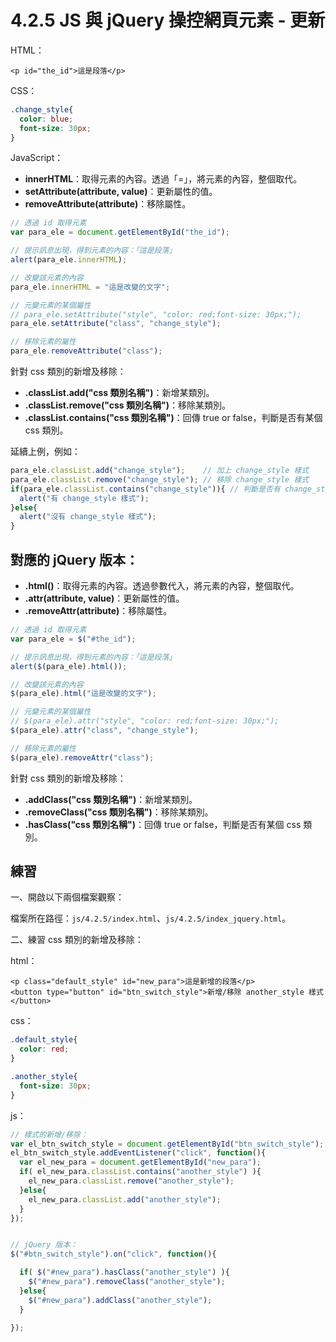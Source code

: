 # 4.2.5 JS 與 jQuery 操控網頁元素 - 更新

HTML：

```markup
<p id="the_id">這是段落</p>
```

CSS：

```css
.change_style{
  color: blue;
  font-size: 30px;
}
```

JavaScript：

* **innerHTML**：取得元素的內容。透過「=」，將元素的內容，整個取代。
* **setAttribute\(attribute, value\)**：更新屬性的值。
* **removeAttribute\(attribute\)**：移除屬性。

```javascript
// 透過 id 取得元素
var para_ele = document.getElementById("the_id");

// 提示訊息出現，得到元素的內容：「這是段落」
alert(para_ele.innerHTML);

// 改變該元素的內容
para_ele.innerHTML = "這是改變的文字";

// 元變元素的某個屬性  
// para_ele.setAttribute("style", "color: red;font-size: 30px;");  
para_ele.setAttribute("class", "change_style");

// 移除元素的屬性  
para_ele.removeAttribute("class");
```

針對 css 類別的新增及移除：

* **.classList.add\("css 類別名稱"\)**：新增某類別。
* **.classList.remove\("css 類別名稱"\)**：移除某類別。
* **.classList.contains\("css 類別名稱"\)**：回傳 true or false，判斷是否有某個 css 類別。

延續上例，例如：

```javascript
para_ele.classList.add("change_style");    // 加上 change_style 樣式
para_ele.classList.remove("change_style"); // 移除 change_style 樣式
if(para_ele.classList.contains("change_style")){ // 判斷是否有 change_style 樣式
  alert("有 change_style 樣式");
}else{
  alert("沒有 change_style 樣式");
}
```

## 對應的 jQuery 版本：

* **.html\(\)**：取得元素的內容。透過參數代入，將元素的內容，整個取代。
* **.attr\(attribute, value\)**：更新屬性的值。
* **.removeAttr\(attribute\)**：移除屬性。

```javascript
// 透過 id 取得元素
var para_ele = $("#the_id");

// 提示訊息出現，得到元素的內容：「這是段落」
alert($(para_ele).html());

// 改變該元素的內容
$(para_ele).html("這是改變的文字");

// 元變元素的某個屬性
// $(para_ele).attr("style", "color: red;font-size: 30px;");
$(para_ele).attr("class", "change_style");

// 移除元素的屬性
$(para_ele).removeAttr("class");
```

針對 css 類別的新增及移除：

* **.addClass\("css 類別名稱"\)**：新增某類別。
* **.removeClass\("css 類別名稱"\)**：移除某類別。
* **.hasClass\("css 類別名稱"\)**：回傳 true or false，判斷是否有某個 css 類別。

## 練習

一、開啟以下兩個檔案觀察：

檔案所在路徑：`js/4.2.5/index.html`、`js/4.2.5/index_jquery.html`。

二、練習 css 類別的新增及移除：

html：

```markup
<p class="default_style" id="new_para">這是新增的段落</p>
<button type="button" id="btn_switch_style">新增/移除 another_style 樣式</button>
```

css：

```css
.default_style{
  color: red;
}

.another_style{
  font-size: 30px;
}
```

js：

```javascript
// 樣式的新增/移除：
var el_btn_switch_style = document.getElementById("btn_switch_style");
el_btn_switch_style.addEventListener("click", function(){
  var el_new_para = document.getElementById("new_para");
  if( el_new_para.classList.contains("another_style") ){
    el_new_para.classList.remove("another_style");
  }else{
    el_new_para.classList.add("another_style");
  }
});


// jQuery 版本：
$("#btn_switch_style").on("click", function(){

  if( $("#new_para").hasClass("another_style") ){
    $("#new_para").removeClass("another_style");
  }else{
    $("#new_para").addClass("another_style");
  }

});
```

